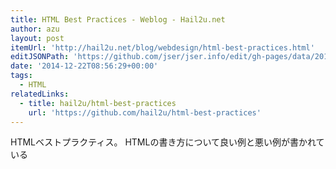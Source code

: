 ```yaml
---
title: HTML Best Practices - Weblog - Hail2u.net
author: azu
layout: post
itemUrl: 'http://hail2u.net/blog/webdesign/html-best-practices.html'
editJSONPath: 'https://github.com/jser/jser.info/edit/gh-pages/data/2014/12/index.json'
date: '2014-12-22T08:56:29+00:00'
tags:
  - HTML
relatedLinks:
  - title: hail2u/html-best-practices
    url: 'https://github.com/hail2u/html-best-practices'
---
```

HTMLベストプラクティス。
HTMLの書き方について良い例と悪い例が書かれている
